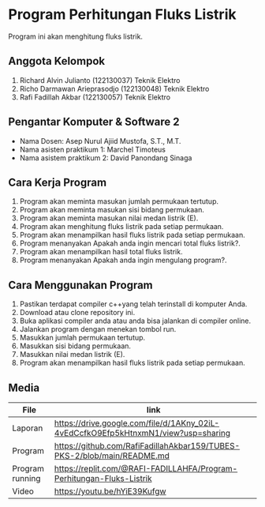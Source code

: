 # Program Perhitungan Fluks Listrik
Program ini akan menghitung fluks listrik.

## Anggota Kelompok
1.	Richard Alvin Julianto (122130037) Teknik Elektro
2.	Richo Darmawan Arieprasodjo (122130048) Teknik Elektro
3.	Rafi Fadillah Akbar (122130057) Teknik Elektro

## Pengantar Komputer & Software 2
- Nama Dosen: Asep Nurul Ajiid Mustofa, S.T., M.T.
- Nama asisten praktikum 1: Marchel Timoteus
- Nama asistem praktikum 2: David Panondang Sinaga

## Cara Kerja Program
1.	Program akan meminta masukan jumlah permukaan tertutup.
2.	Program akan meminta masukan sisi bidang permukaan.
3.	Program akan meminta masukan nilai medan listrik (E).
4.	Program akan menghitung fluks listrik pada setiap permukaan.
5.	Program akan menampilkan hasil fluks listrik pada setiap permukaan.
7.	Program menanyakan Apakah anda ingin mencari total fluks listrik?.
8.	Program akan menampilkan hasil total fluks listrik.
9.	Program menanyakan Apakah anda ingin mengulang program?.

## Cara Menggunakan Program
1.	Pastikan terdapat compiler c++yang telah terinstall di komputer Anda.
2.	Download atau clone repository ini.
3.	Buka aplikasi compiler anda atau anda bisa jalankan di compiler online.
4.	Jalankan program dengan menekan tombol run.
5.	Masukkan jumlah permukaan tertutup.
6.	Masukkan sisi bidang permukaan.
7.	Masukkan nilai medan listrik (E).
8.	Program akan menampilkan hasil fluks listrik pada setiap permukaan.

## Media
| File |      link     |
| ------ | ------ |
| Laporan | https://drive.google.com/file/d/1AKny_02iL-4vEdCcfkO9Efp5kHtnxmN1/view?usp=sharing |
| Program | https://github.com/RafiFadillahAkbar159/TUBES-PKS-2/blob/main/README.md |
| Program running | https://replit.com/@RAFI-FADILLAHFA/Program-Perhitungan-Fluks-Listrik |
| Video | https://youtu.be/hYiE39Kufgw |
